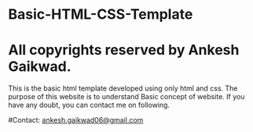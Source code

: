 # Basic-HTML-CSS-Template

# All copyrights reserved by Ankesh Gaikwad.

This is the basic html template developed using only html and css. The purpose of this website is to understand Basic concept of website.
If you have any doubt, you can contact me on following. 

#Contact: ankesh.gaikwad06@gmail.com


